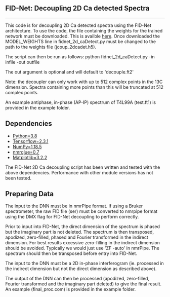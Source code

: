 FID-Net: Decoupling 2D Ca detected Spectra
------------
------------
This code is for decoupling 2D Ca detected spectra using the FID-Net architecture.
To use the code, the file containing the weights for the trained network must be
downloaded. This is availble [here](https://www.dropbox.com/s/qjpsczj95ix4mb7/jcoup_2dcadet.h5?dl=0).
Once downloaded the MODEL_WEIGHTS line in fidnet_2d_caDetect.py must be changed to the
path to the weights file (jcoup_2dcadet.h5).

The script can then be run as follows:
python fidnet_2d_caDetect.py -in infile -out outfile

The out argument is optional and will default to 'decouple.ft2'

Note: the decoupler can only work with up to 512 complex points in the
13C dimension. Spectra containing more points than this will be truncated at
512 complex points.

An example antiphase, in-phase (AP-IP) spectrum of T4L99A (test.ft1) is provided in the example folder.

Dependencies
------------
  * [Python=3.8](https://www.python.org/downloads/)
  * [Tensorflow=2.3.1](https://www.tensorflow.org/install)
  * [NumPy=1.18.5](https://www.scipy.org/scipylib/download.html)
  * [nmrglue=0.7](https://nmrglue.readthedocs.io/en/latest/install.html)
  * [Matplotlib=3.2.2](http://matplotlib.org/users/installing.html)

  The FID-Net 2D Ca decoupling script has been written and tested with the
  above dependencies. Performance with other module versions has not been tested.


Preparing Data
-------------
The input to the DNN must be in nmrPipe format. If using a Bruker spectrometer,
the raw FID file (ser) must be converted to nmrpipe format using the DMX flag for
FID-Net decoupling to perform correctly.

Prior to input into FID-Net, the direct dimension of the spectrum is phased but
the imaginary part is not deleted. The spectrum is then transposed, apodized,
zero-filled, phased and Fourier transformed in the indirect dimension. For best
results excessive zero-filling in the indirect dimension should be avoided.
Typically we would just use 'ZF -auto' in nmrPipe. The spectrum should then be
transposed before entry into FID-Net.

The input to the DNN must be a 2D in-phase interferogram (ie. processed in the
indirect dimension but not the direct dimension as described above).

The output of the DNN can then be processed (apodized, zero-filled, Fourier
transformed and the imaginary part deleted) to give the final result. An example (final_proc.com) is provided in the example folder.
